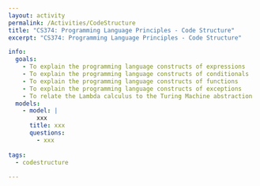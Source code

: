 ```yaml
---
layout: activity
permalink: /Activities/CodeStructure
title: "CS374: Programming Language Principles - Code Structure"
excerpt: "CS374: Programming Language Principles - Code Structure"

info: 
  goals: 
    - To explain the programming language constructs of expressions
    - To explain the programming language constructs of conditionals
    - To explain the programming language constructs of functions
    - To explain the programming language constructs of exceptions
    - To relate the Lambda calculus to the Turing Machine abstraction
  models:
    - model: |
        xxx
      title: xxx
      questions:
        - xxx
      
tags:
  - codestructure
  
---
```


